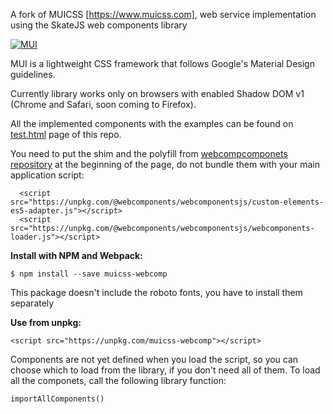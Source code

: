 A fork of MUICSS [https://www.muicss.com], web service implementation using the SkateJS web components library

[![MUI](https://www.muicss.com/static/favicons/icon-192x192.png)](https://www.muicss.com)

MUI is a lightweight CSS framework that follows Google's Material Design guidelines.

Currently library works only on browsers with enabled Shadow DOM v1 (Chrome and Safari, soon coming to Firefox).

All the implemented components with the examples can be found on [test.html](https://htmlpreview.github.io/?https://github.com/dusanmiloradovic/mui/blob/master/test-web.html) page of this repo.

You need to put the shim and the polyfill from [webcompcomponets repository](https://github.com/webcomponents/webcomponentsjs) at the beginning of the page, do not bundle them with your main application script:

```shell
  <script src="https://unpkg.com/@webcomponents/webcomponentsjs/custom-elements-es5-adapter.js"></script>
  <script src="https://unpkg.com/@webcomponents/webcomponentsjs/webcomponents-loader.js"></script>
```

**Install with NPM and Webpack:**

```shell
$ npm install --save muicss-webcomp
```

This package doesn't include the roboto fonts, you have to install them separately


**Use from unpkg:**
```shell
<script src="https://unpkg.com/muicss-webcomp"></script>
```


Components are not yet defined when you load the script, so you can choose which  to load from the library, if you don't need all of them. To load all the componets, call the following library function:

```shell
importAllComponents()
```
